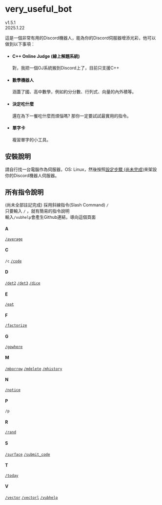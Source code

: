 # very_useful_bot
v1.5.1  
2025.1.22  

這是一個非常有用的Discord機器人，能為你的Discord伺服器增添光彩，他可以做到以下事項：

- #### C++ Online Judge (線上解題系統)
    對，我把一個OJ系統搬到Discord上了，目前只支援C++

- #### 數學機器人
    涵蓋了國、高中數學，例如約分分數、行列式、向量的內外積等。

- #### 決定吃什麼
    還在為下一餐吃什麼而煩惱嗎? 那你一定要試試最實用的指令。

- #### 單字卡
    複習單字的小工具。



## 安裝說明
請自行找一台電腦作為伺服器，OS: Linux，然後按照[設定步驟 (尚未完成)]()來架設你的Discord機器人伺服器。

## 所有指令說明
(尚未全部註記完成)
採用斜線指令(Slash Command) `/`  
只要輸入 `/` ，就有簡易的指令說明  
輸入`/vubhelp`會產生Github連結，導向這個頁面

#### A
[`/average`](manual/math.md#average-items)
#### C
`/c`
[`/code`]()
#### D
[`/det2`](manual/math.md#det2-a1-a2-b1-b2)
[`/det3`](manual/math.md#det3-a1-a2-a3-b1-b2-b3-c1-c2-c3)
[`/dice`](manual/math.md#dice-faces)
#### E
[`/eat`](manual/eat.md#eat)
#### F
[`/factorize`]()
#### G
[`/gowhere`](manual/eat.md#gowhere)
#### M
[`/mborrow`](manual/money.md#mborrow-user-amount)
[`/mdelete`](manual/money.md#mdelete-option)
[`/mhistory`](manual/money.md#mhistory)
#### N
[`/notice`](manual/notice.md#notice)
#### P
`/p`
#### R
[`/rand`](manual/math.md#rand-items)
#### S
[`/surface`](manual/math.md#surface-nx-ny-nz-x-y-z)
[`/submit_code`]()
#### T
[`/today`](manual/others.md#today)
#### V
[`/vector`](manual/math.md#vector-x0-y0-z0-action-x1-y1-z1)
[`/vectorl`](manual/math.md#vectorl-x-y-z)
[`/vubhelp`](#所有指令說明)
